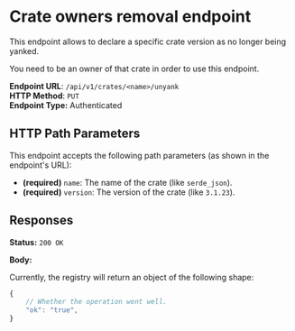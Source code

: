 Crate owners removal endpoint
=============================

This endpoint allows to declare a specific crate version as no longer being yanked.  

You need to be an owner of that crate in order to use this endpoint.  

**Endpoint URL**: `/api/v1/crates/<name>/unyank`  
**HTTP Method**: `PUT`  
**Endpoint Type:** Authenticated  

HTTP Path Parameters
--------------------

This endpoint accepts the following path parameters (as shown in the endpoint's URL):

- **(required)** `name`: The name of the crate (like `serde_json`).
- **(required)** `version`: The version of the crate (like `3.1.23`).

Responses
---------

**Status:** `200 OK`

**Body:**

Currently, the registry will return an object of the following shape:

```js
{
    // Whether the operation went well.
    "ok": "true",
}
```
